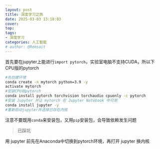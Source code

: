 ```yaml
---
layout: post
title: 深度学习之旅
date: 2025-03-03 13:18:03
cover: 
top: 
tags: 
- 深度学习
categories: 人工智能
# author: @Remsait
---
```

首先要在jupyter上能进行`import pytorch`，实验室电脑不支持CUDA，所以下CPU版的pytorch
```bash
#先创建环境
conda create -n mytorch python=3.9 -y
activate mytorch
#安装CPU版pytorch
conda install pytorch torchvision torchaudio cpuonly -c pytorch
#安装 Jupyter 并让 mytorch 在 Jupyter Notebook 中可用
conda install jupyter -y
#重新启动jupyter并选择已存在内核
```
注意不要既用`conda`来安装包，又用`pip`安装包，会导致依赖发生问题
> 已踩坑
> 

用 jupyter 前先在Anaconda中切换到pytorch环境，再打开 jupyter 换内核
